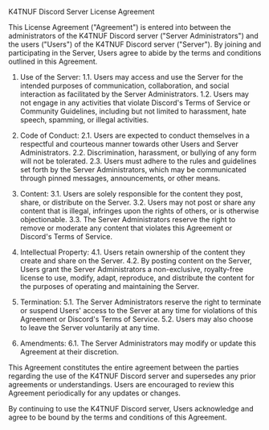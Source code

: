 K4TNUF Discord Server License Agreement

This License Agreement ("Agreement") is entered into between the administrators of the K4TNUF Discord server ("Server Administrators") and the users ("Users") of the K4TNUF Discord server ("Server"). By joining and participating in the Server, Users agree to abide by the terms and conditions outlined in this Agreement.

1. Use of the Server:
1.1. Users may access and use the Server for the intended purposes of communication, collaboration, and social interaction as facilitated by the Server Administrators.
1.2. Users may not engage in any activities that violate Discord's Terms of Service or Community Guidelines, including but not limited to harassment, hate speech, spamming, or illegal activities.

2. Code of Conduct:
2.1. Users are expected to conduct themselves in a respectful and courteous manner towards other Users and Server Administrators.
2.2. Discrimination, harassment, or bullying of any form will not be tolerated.
2.3. Users must adhere to the rules and guidelines set forth by the Server Administrators, which may be communicated through pinned messages, announcements, or other means.

3. Content:
3.1. Users are solely responsible for the content they post, share, or distribute on the Server.
3.2. Users may not post or share any content that is illegal, infringes upon the rights of others, or is otherwise objectionable.
3.3. The Server Administrators reserve the right to remove or moderate any content that violates this Agreement or Discord's Terms of Service.

4. Intellectual Property:
4.1. Users retain ownership of the content they create and share on the Server.
4.2. By posting content on the Server, Users grant the Server Administrators a non-exclusive, royalty-free license to use, modify, adapt, reproduce, and distribute the content for the purposes of operating and maintaining the Server.

5. Termination:
5.1. The Server Administrators reserve the right to terminate or suspend Users' access to the Server at any time for violations of this Agreement or Discord's Terms of Service.
5.2. Users may also choose to leave the Server voluntarily at any time.

6. Amendments:
6.1. The Server Administrators may modify or update this Agreement at their discretion.

This Agreement constitutes the entire agreement between the parties regarding the use of the K4TNUF Discord server and supersedes any prior agreements or understandings. Users are encouraged to review this Agreement periodically for any updates or changes.

By continuing to use the K4TNUF Discord server, Users acknowledge and agree to be bound by the terms and conditions of this Agreement.
